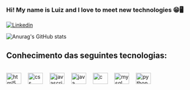 

### Hi! My name is Luiz and I love to meet new technologies 😁🖥️

[![Linkedin](https://img.shields.io/badge/LinkedIn-0077B5?style=for-the-badge&logo=linkedin&logoColor=white)](https://www.linkedin.com/in/luizgabrielwojtovicz/)

![Anurag's GitHub stats](https://github-readme-stats.vercel.app/api?username=LuizGabrielWojtovicz&show_icons=true&theme=merko)
  <img  class = "gif" align = "center" height = "10" width = "10" src = "https://user-images.githubusercontent.com/83958914/174491012-f40a2868-a6ad-4a7e-958d-53be169cbb02.gif"/>

## Conhecimento das seguintes tecnologias:

<div style = "display: inline-block"><br>
  <img align = "center" alt = "html5" height = "30" width = "40" src = "https://cdn.jsdelivr.net/gh/devicons/devicon/icons/html5/html5-original.svg"/>
  
  <img class = "gif" align = "center" height = "10" width = "10" style = "border-radius: 10" src = "https://user-images.githubusercontent.com/83958914/174491012-f40a2868-a6ad-4a7e-958d-53be169cbb02.gif"/>
  
  <img align = "center" alt = "css" height = "30" width = "40" src = "https://cdn.jsdelivr.net/gh/devicons/devicon/icons/css3/css3-original.svg"/>
  
  <img  class = "gif" align = "center" height = "10" width = "10" src = "https://user-images.githubusercontent.com/83958914/174491012-f40a2868-a6ad-4a7e-958d-53be169cbb02.gif"/>
  
  <img align = "center" alt = "javascript" height = "30" width = "40" src = "https://cdn.jsdelivr.net/gh/devicons/devicon/icons/javascript/javascript-original.svg"/>
  
  <img  class = "gif" align = "center" height = "10" width = "10" src = "https://user-images.githubusercontent.com/83958914/174491012-f40a2868-a6ad-4a7e-958d-53be169cbb02.gif"/>
  
  <img align = "center" alt = "java" height = "30" width = "40" src="https://cdn.jsdelivr.net/gh/devicons/devicon/icons/java/java-plain.svg" />
  
  <img  class = "gif" align = "center" height = "10" width = "10" src = "https://user-images.githubusercontent.com/83958914/174491012-f40a2868-a6ad-4a7e-958d-53be169cbb02.gif"/>
  
  <img align = "center" alt = "c" height = "30" width = "40" src = "https://cdn.jsdelivr.net/gh/devicons/devicon/icons/c/c-original.svg"/>
  
  <img  class = "gif" align = "center" height = "10" width = "10" src = "https://user-images.githubusercontent.com/83958914/174491012-f40a2868-a6ad-4a7e-958d-53be169cbb02.gif"/>
  
  <img align = "center" alt = "mysql" height = "30" width = "40" src="https://cdn.jsdelivr.net/gh/devicons/devicon/icons/mysql/mysql-original.svg" />
  
  <img  class = "gif" align = "center" height = "10" width = "10" src = "https://user-images.githubusercontent.com/83958914/174491012-f40a2868-a6ad-4a7e-958d-53be169cbb02.gif"/>
  
  <img align = "center" alt = "python" height = "30" width = "40" src="https://cdn.jsdelivr.net/gh/devicons/devicon/icons/python/python-original.svg" />
</div>


<!--![gif_github](https://user-images.githubusercontent.com/83958914/174491012-f40a2868-a6ad-4a7e-958d-53be169cbb02.gif)-->
